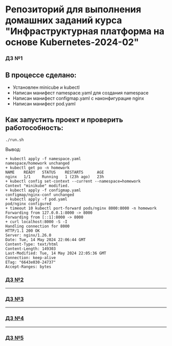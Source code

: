 # Репозиторий для выполнения домашних заданий курса "Инфраструктурная платформа на основе Kubernetes-2024-02" 

### ДЗ №1 ###

## В процессе сделано:
 - Установлен minicube и kubectl
 - Написан манифест  namespace.yaml для создания namespace 
 - Написан манифест configmap.yaml с наконфигурацие nginx
 - Написан манифест pod.yaml

## Как запустить проект и проверить работособность:
```./run.sh```

Вывод:
```
+ kubectl apply -f namespace.yaml
namespace/homework unchanged
+ kubectl get po -n homework
NAME    READY   STATUS    RESTARTS      AGE
nginx   1/1     Running   1 (23h ago)   23h
+ kubectl config set-context --current --namespace=homework
Context "minikube" modified.
+ kubectl apply -f configmap.yaml
configmap/nginx-conf unchanged
+ kubectl apply -f pod.yaml
pod/nginx configured
+ timeout 10 kubectl port-forward pods/nginx 8000:8000 -n homework
Forwarding from 127.0.0.1:8000 -> 8000
Forwarding from [::1]:8000 -> 8000
+ curl localhost:8000 -S -I
Handling connection for 8000
HTTP/1.1 200 OK
Server: nginx/1.26.0
Date: Tue, 14 May 2024 22:06:44 GMT
Content-Type: text/html
Content-Length: 149303
Last-Modified: Tue, 14 May 2024 22:05:36 GMT
Connection: keep-alive
ETag: "6643e030-24737"
Accept-Ranges: bytes
```

### [ДЗ №2](kubernetes-controllers/README.md)
---
### [ДЗ №3](kubernetes-networks/README.md)
---
### [ДЗ №4](kubernetes-volumes/README.md)
---
### [ДЗ №5](kubernetes-security/README.md)

